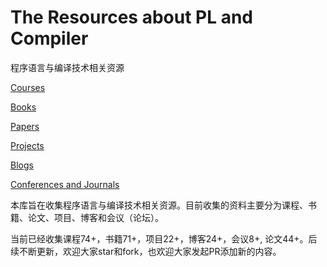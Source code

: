 # The Resources about PL and Compiler

程序语言与编译技术相关资源

[Courses](https://github.com/shining1984/PL-Compiler-Course-Collection/blob/master/Courses.md)

[Books](https://github.com/shining1984/PL-Compiler-Course-Collection/blob/master/Books.md)

[Papers](https://github.com/shining1984/PL-Compiler-Course-Collection/blob/master/Papers.md)

[Projects](https://github.com/shining1984/PL-Compiler-Resource/blob/master/Projects.md)

[Blogs](https://github.com/shining1984/PL-Compiler-Resource/blob/master/Blogs.md)

[Conferences and Journals](https://github.com/shining1984/PL-Compiler-Resource/blob/master/Conferences_Journals.md)


本库旨在收集程序语言与编译技术相关资源。目前收集的资料主要分为课程、书籍、论文、项目、博客和会议（论坛）。

当前已经收集课程74+，书籍71+，项目22+，博客24+，会议8+, 论文44+。后续不断更新，欢迎大家star和fork，也欢迎大家发起PR添加新的内容。
